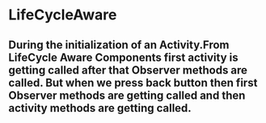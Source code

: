 # LifeCycleAware

## During the initialization of an Activity.From LifeCycle Aware Components first activity is getting called after that Observer methods are called. But when we press back button then first Observer methods are getting called and then activity methods are getting called.



